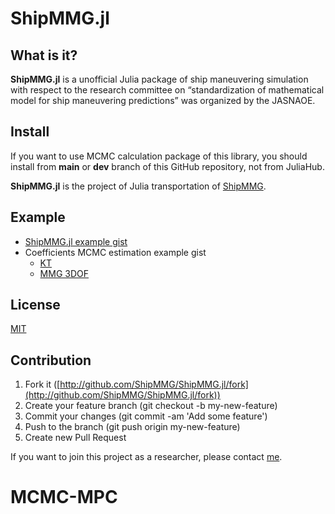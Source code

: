 # ShipMMG.jl

## What is it?

**ShipMMG.jl** is a unofficial Julia package of ship maneuvering simulation with respect to the research committee on “standardization of mathematical model for ship maneuvering predictions” was organized by the JASNAOE.

## Install

If you want to use MCMC calculation package of this library, you should install from **main** or **dev** branch of this GitHub repository, not from JuliaHub.

**ShipMMG.jl** is the project of Julia transportation of [ShipMMG](https://github.com/ShipMMG/shipmmg).

## Example

- [ShipMMG.jl example gist](https://gist.github.com/taiga4112/960c174b876790962e18f29e031c02dc)
- Coefficients MCMC estimation example gist
  - [KT](https://gist.github.com/taiga4112/9551990f1758b634b763a34504088753)
  - [MMG 3DOF](https://gist.github.com/taiga4112/9551990f1758b634b763a34504088753)

## License

[MIT](https://github.com/ShipMMG/shipmmg/blob/master/LICENSE)

## Contribution

1. Fork it ([http://github.com/ShipMMG/ShipMMG.jl/fork](http://github.com/ShipMMG/ShipMMG.jl/fork))
2. Create your feature branch (git checkout -b my-new-feature)
3. Commit your changes (git commit -am 'Add some feature')
4. Push to the branch (git push origin my-new-feature)
5. Create new Pull Request

If you want to join this project as a researcher, please contact [me](https://github.com/taiga4112).
# MCMC-MPC
